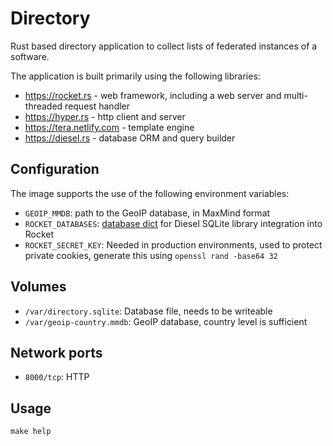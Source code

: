 # Directory

Rust based directory application to collect lists of federated instances of a
software.

The application is built primarily using the following libraries:

- https://rocket.rs - web framework, including a web server and multi-threaded request handler
- https://hyper.rs - http client and server
- https://tera.netlify.com - template engine
- https://diesel.rs - database ORM and query builder

## Configuration

The image supports the use of the following environment variables:

- `GEOIP_MMDB`: path to the GeoIP database, in MaxMind format
- `ROCKET_DATABASES`: [database dict](https://api.rocket.rs/v0.4/rocket_contrib/databases/index.html#environment-variables)
  for Diesel SQLite library integration into Rocket
- `ROCKET_SECRET_KEY`: Needed in production environments, used to protect
  private cookies, generate this using `openssl rand -base64 32`

## Volumes

- `/var/directory.sqlite`: Database file, needs to be writeable
- `/var/geoip-country.mmdb`: GeoIP database, country level is sufficient

## Network ports

- `8000/tcp`: HTTP

## Usage

```shell
make help
```
